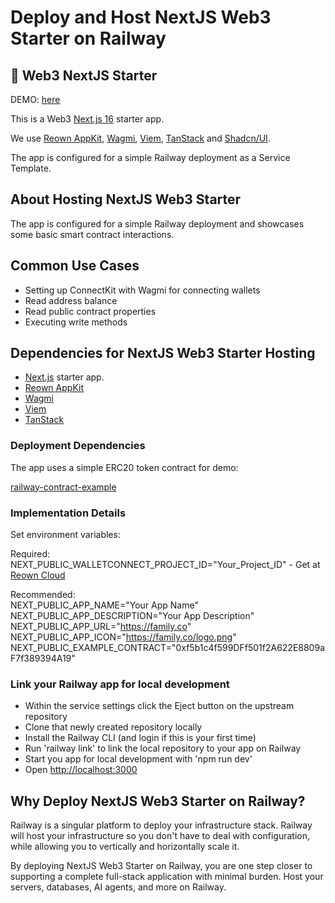 # Deploy and Host NextJS Web3 Starter on Railway

##  🚀 Web3 NextJS Starter

DEMO: [here](https://nextjs-web3-starter.up.railway.app)

This is a Web3 [Next.js 16](https://nextjs.org) starter app.

We use [Reown AppKit](https://reown.com/reown-sdk), [Wagmi](https://wagmi.sh/), [Viem](https://viem.sh/), [TanStack](https://tanstack.com/) and [Shadcn/UI](https://ui.shadcn.com).

The app is configured for a simple Railway deployment as a Service Template.


## About Hosting NextJS Web3 Starter

The app is configured for a simple Railway deployment and showcases some basic smart contract interactions.

## Common Use Cases

- Setting up ConnectKit with Wagmi for connecting wallets
- Read address balance
- Read public contract properties
- Executing write methods

## Dependencies for NextJS Web3 Starter Hosting

- [Next.js](https://nextjs.org) starter app.
- [Reown AppKit](https://reown.com/reown-sdk)
- [Wagmi](https://wagmi.sh/)
- [Viem](https://viem.sh/)
- [TanStack](https://tanstack.com/)

### Deployment Dependencies

The app uses a simple ERC20 token contract for demo:

[railway-contract-example](https://eth-sepolia.blockscout.com/address/0xf5b1c4f599DFf501f2A622E8809aF7f389394A19?tab=contract)

### Implementation Details

Set environment variables:

Required:  
NEXT_PUBLIC_WALLETCONNECT_PROJECT_ID="Your_Project_ID" - Get at [Reown Cloud](https://dashboard.reown.com)

Recommended:  
NEXT_PUBLIC_APP_NAME="Your App Name"  
NEXT_PUBLIC_APP_DESCRIPTION="Your App Description"  
NEXT_PUBLIC_APP_URL="https://family.co"  
NEXT_PUBLIC_APP_ICON="https://family.co/logo.png"  
NEXT_PUBLIC_EXAMPLE_CONTRACT="0xf5b1c4f599DFf501f2A622E8809aF7f389394A19"  

### Link your Railway app for local development

- Within the service settings click the Eject button on the upstream repository
- Clone that newly created repository locally
- Install the Railway CLI (and login if this is your first time)
- Run 'railway link' to link the local repository to your app on Railway
- Start you app for local development with 'npm run dev'
- Open [http://localhost:3000](http://localhost:3000)

## Why Deploy NextJS Web3 Starter on Railway?

Railway is a singular platform to deploy your infrastructure stack. Railway will host your infrastructure so you don't have to deal with configuration, while allowing you to vertically and horizontally scale it.

By deploying NextJS Web3 Starter on Railway, you are one step closer to supporting a complete full-stack application with minimal burden. Host your servers, databases, AI agents, and more on Railway.